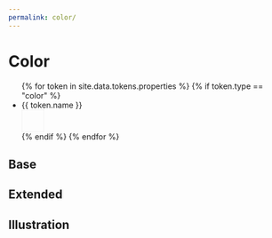 ```yaml
---
permalink: color/
---
```


# Color
<ul>
{% for token in site.data.tokens.properties %}
{% if token.type == "color" %}
<li>
  {{ token.name }}
  <div style="width: 40px; height: 40px; box-shadow: inset 0 0 1px 0 rgba(0,0,0,.4) ;background: {{token.value}}"></div>
</li>
{% endif %}
{% endfor %}
</ul>

## Base

## Extended

## Illustration
